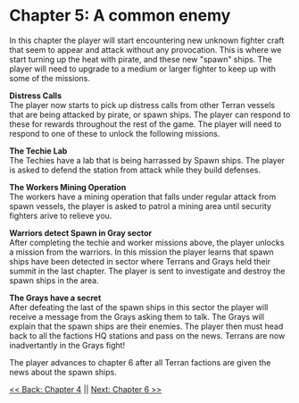 # Chapter 5: A common enemy
In this chapter the player will start encountering new unknown fighter craft that seem to appear and attack without any provocation. This is where we start turning up the heat with pirate, and these new "spawn" ships. The player will need to upgrade to a medium or larger fighter to keep up with some of the missions.

__Distress Calls__  
The player now starts to pick up distress calls from other Terran vessels that are being attacked by pirate, or spawn ships. The player can respond to these for rewards throughout the rest of the game. The player will need to respond to one of these to unlock the following missions.

__The Techie Lab__  
The Techies have a lab that is being harrassed by Spawn ships. The player is asked to defend the station from attack while they build defenses.

__The Workers Mining Operation__  
The workers have a mining operation that falls under regular attack from spawn vessels, the player is asked to patrol a mining area until security fighters arive to relieve you.

__Warriors detect Spawn in Gray sector__  
After completing the techie and worker missions above, the player unlocks a mission from the warriors. In this mission the player learns that spawn ships have been detected in sector where Terrans and Grays held their summit in the last chapter. The player is sent to investigate and destroy the spawn ships in the area.

__The Grays have a secret__  
After defeating the last of the spawn ships in this sector the player will receive a message from the Grays asking them to talk. The Grays will explain that the spawn ships are their enemies.  The player then must head back to all the factions HQ stations and pass on the news. Terrans are now inadvertantly in the Grays fight!

The player advances to chapter 6 after all Terran factions are given the news about the spawn ships.

[<< Back: Chapter 4](./Chapter4.md) || [Next: Chapter 6 >>](./Chapter6.md)
